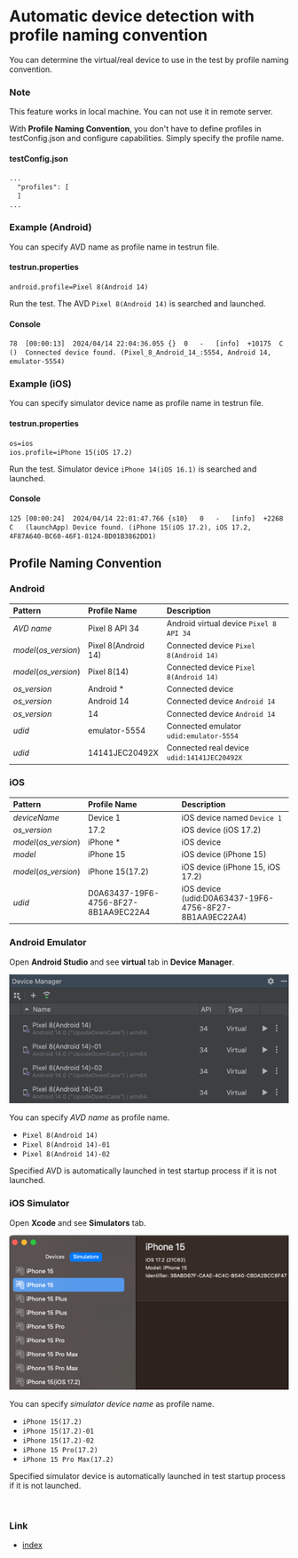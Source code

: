 # Automatic device detection with profile naming convention

You can determine the virtual/real device to use in the test by profile naming convention.

### Note

This feature works in local machine. You can not use it in remote server.

With **Profile Naming Convention**, you don't have to define profiles in testConfig.json and configure capabilities.
Simply specify the profile name.

#### testConfig.json

```
...
  "profiles": [
  ]
...  
```

### Example (Android)

You can specify AVD name as profile name in testrun file.

#### testrun.properties

```
android.profile=Pixel 8(Android 14)
```

Run the test. The AVD `Pixel 8(Android 14)` is searched and launched.

#### Console

```
78	[00:00:13]	2024/04/14 22:04:36.055	{}	0	-	[info]	+10175	C	()	Connected device found. (Pixel_8_Android_14_:5554, Android 14, emulator-5554)
```

### Example (iOS)

You can specify simulator device name as profile name in testrun file.

#### testrun.properties

```
os=ios
ios.profile=iPhone 15(iOS 17.2)
```

Run the test. Simulator device `iPhone 14(iOS 16.1)` is searched and launched.

#### Console

```
125	[00:00:24]	2024/04/14 22:01:47.766	{s10}	0	-	[info]	+2268	C	(launchApp)	Device found. (iPhone 15(iOS 17.2), iOS 17.2, 4F87A640-BC60-46F1-8124-BD01B3862DD1)
```

## Profile Naming Convention

### Android

| Pattern               | Profile Name        | Description                                 |
|:----------------------|:--------------------|:--------------------------------------------|
| _AVD name_            | Pixel 8 API 34      | Android virtual device `Pixel 8 API 34`     |
| _model_(_os_version_) | Pixel 8(Android 14) | Connected device `Pixel 8(Android 14)`      |
| _model_(_os_version_) | Pixel 8(14)         | Connected device `Pixel 8(Android 14)`      |
| _os_version_          | Android *           | Connected device                            |
| _os_version_          | Android 14          | Connected device `Android 14`               |
| _os_version_          | 14                  | Connected device `Android 14`               |
| _udid_                | emulator-5554       | Connected emulator `udid:emulator-5554`     |
| _udid_                | 14141JEC20492X      | Connected real device `udid:14141JEC20492X` |

### iOS

| Pattern               | Profile Name                         | Description                                            |
|:----------------------|:-------------------------------------|:-------------------------------------------------------|
| _deviceName_          | Device 1                             | iOS device named `Device 1`                            |
| _os_version_          | 17.2                                 | iOS device (iOS 17.2)                                  |
| _model_(_os_version_) | iPhone *                             | iOS device                                             |
| _model_               | iPhone 15                            | iOS device (iPhone 15)                                 |
| _model_(_os_version_) | iPhone 15(17.2)                      | iOS device (iPhone 15, iOS 17.2)                       |
| _udid_                | D0A63437-19F6-4756-8F27-8B1AA9EC22A4 | iOS device (udid:D0A63437-19F6-4756-8F27-8B1AA9EC22A4) |

### Android Emulator

Open **Android Studio** and see **virtual** tab in **Device Manager**.

![Device Manager](../_images/device_manager.png)

You can specify _AVD name_ as profile name.

- `Pixel 8(Android 14)`
- `Pixel 8(Android 14)-01`
- `Pixel 8(Android 14)-02`

Specified AVD is automatically launched in test startup process if it is not launched.

### iOS Simulator

Open **Xcode** and see **Simulators** tab.

![Simulators](../_images/simulators.png)

You can specify _simulator device name_ as profile name.

- `iPhone 15(17.2)`
- `iPhone 15(17.2)-01`
- `iPhone 15(17.2)-02`
- `iPhone 15 Pro(17.2)`
- `iPhone 15 Pro Max(17.2)`

Specified simulator device is automatically launched in test startup process if it is not launched.

<br>

### Link

- [index](../../index.md)
